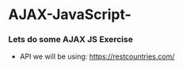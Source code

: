# AJAX-JavaScript-

### Lets do some AJAX JS Exercise
- API we will be using: https://restcountries.com/
